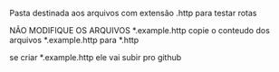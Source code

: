 Pasta destinada aos arquivos com extensão .http para testar rotas

NÃO MODIFIQUE OS ARQUIVOS \*.example.http
copie o conteudo dos arquivos \*.example.http para \*.http

se criar \*.example.http ele vai subir pro github
